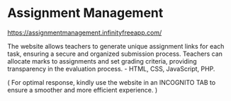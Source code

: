 # Assignment Management
https://assignmentmanagement.infinityfreeapp.com/

The website allows teachers to generate unique assignment links for each task, ensuring a secure and organized submission process. Teachers can allocate marks to assignments and set grading criteria, providing transparency in the evaluation process. - HTML, CSS, JavaScript, PHP.

( For optimal response, kindly use the website in an INCOGNITO TAB to ensure a smoother and more efficient experience. )
